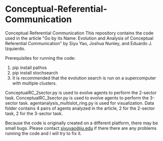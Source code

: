 # Conceptual-Referential-Communication
Conceptual Referential Communication
This repository contains the code used in the article "Go by its Name: Evolution and Analysis of Conceptual Referential Communication" by Siyu Yao, Joshua Nunley, and Eduardo J. Izquierdo.

Prerequisites for running the code:
1. pip install pathos
2. pip install stochsearch
3. It is recommended that the evolution search is run on a supercomputer with multiple clusters.

ConceptualRC_2sector.py is used to evolve agents to perform the 2-sector task.
ConceptualRC_3sector.py is used to evolve agents to perform the 3-sector task.
agentanalysis_multislot_ring.py is used for visualization.
Data folder contains 4 pairs of agents analyzed in the article, 2 for the 2-sector task, 2 for the 3-sector task.

Because the code is originally created on a different platform, there may be small bugs. Please contact siyuyao@iu.edu if there there are any problems running the code and I will try to fix it.
